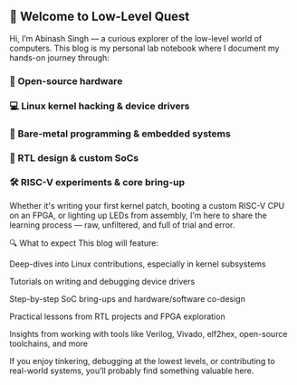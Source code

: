 ## 🧠 Welcome to Low-Level Quest
Hi, I’m Abinash Singh — a curious explorer of the low-level world of computers. This blog is my personal lab notebook where I document my hands-on journey through:

### 🧬 Open-source hardware

### 💻 Linux kernel hacking & device drivers

### 🔩 Bare-metal programming & embedded systems

### 🧰 RTL design & custom SoCs

### 🛠️ RISC-V experiments & core bring-up

Whether it's writing your first kernel patch, booting a custom RISC-V CPU on an FPGA, or lighting up LEDs from assembly, I’m here to share the learning process — raw, unfiltered, and full of trial and error.

🔍 What to expect
This blog will feature:

Deep-dives into Linux contributions, especially in kernel subsystems

Tutorials on writing and debugging device drivers

Step-by-step SoC bring-ups and hardware/software co-design

Practical lessons from RTL projects and FPGA exploration

Insights from working with tools like Verilog, Vivado, elf2hex, open-source toolchains, and more

If you enjoy tinkering, debugging at the lowest levels, or contributing to real-world systems, you’ll probably find something valuable here.
